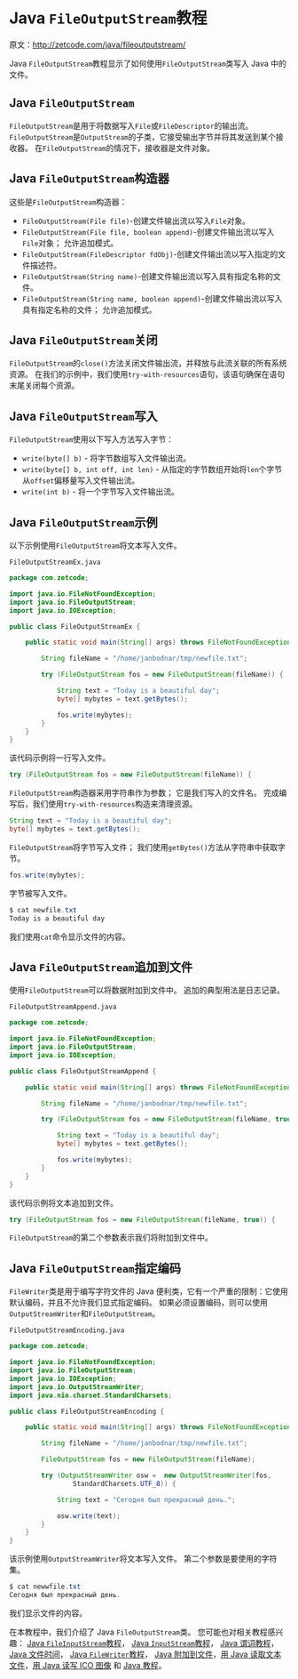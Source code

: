 # Java `FileOutputStream`教程

原文：http://zetcode.com/java/fileoutputstream/

Java `FileOutputStream`教程显示了如何使用`FileOutputStream`类写入 Java 中的文件。

## Java `FileOutputStream`

`FileOutputStream`是用于将数据写入`File`或`FileDescriptor`的输出流。 `FileOutputStream`是`OutputStream`的子类，它接受输出字节并将其发送到某个接收器。 在`FileOutputStream`的情况下，接收器是文件对象。

## Java `FileOutputStream`构造器

这些是`FileOutputStream`构造器：

*   `FileOutputStream(File file)`-创建文件输出流以写入`File`对象。
*   `FileOutputStream(File file, boolean append)`-创建文件输出流以写入`File`对象； 允许追加模式。
*   `FileOutputStream(FileDescriptor fdObj)`-创建文件输出流以写入指定的文件描述符。
*   `FileOutputStream(String name)`-创建文件输出流以写入具有指定名称的文件。
*   `FileOutputStream(String name, boolean append)`-创建文件输出流以写入具有指定名称的文件； 允许追加模式。

## Java `FileOutputStream`关闭

`FileOutputStream`的`close()`方法关闭文件输出流，并释放与此流关联的所有系统资源。 在我们的示例中，我们使用`try-with-resources`语句，该语句确保在语句末尾关闭每个资源。

## Java `FileOutputStream`写入

`FileOutputStream`使用以下写入方法写入字节：

*   `write(byte[] b)` - 将字节数组写入文件输出流。
*   `write(byte[] b, int off, int len)` - 从指定的字节数组开始将`len`个字节从`offset`偏移量写入文件输出流。
*   `write(int b)` - 将一个字节写入文件输出流。

## Java `FileOutputStream`示例

以下示例使用`FileOutputStream`将文本写入文件。

`FileOutputStreamEx.java`

```java
package com.zetcode;

import java.io.FileNotFoundException;
import java.io.FileOutputStream;
import java.io.IOException;

public class FileOutputStreamEx {

    public static void main(String[] args) throws FileNotFoundException, IOException {

        String fileName = "/home/janbodnar/tmp/newfile.txt";

        try (FileOutputStream fos = new FileOutputStream(fileName)) {

            String text = "Today is a beautiful day";
            byte[] mybytes = text.getBytes();

            fos.write(mybytes);
        }
    }
}

```

该代码示例将一行写入文件。

```java
try (FileOutputStream fos = new FileOutputStream(fileName)) {

```

`FileOutputStream`构造器采用字符串作为参数； 它是我们写入的文件名。 完成编写后，我们使用`try-with-resources`构造来清理资源。

```java
String text = "Today is a beautiful day";
byte[] mybytes = text.getBytes();

```

`FileOutputStream`将字节写入文件； 我们使用`getBytes()`方法从字符串中获取字节。

```java
fos.write(mybytes);

```

字节被写入文件。

```java
$ cat newfile.txt 
Today is a beautiful day

```

我们使用`cat`命令显示文件的内容。

## Java `FileOutputStream`追加到文件

使用`FileOutputStream`可以将数据附加到文件中。 追加的典型用法是日志记录。

`FileOutputStreamAppend.java`

```java
package com.zetcode;

import java.io.FileNotFoundException;
import java.io.FileOutputStream;
import java.io.IOException;

public class FileOutputStreamAppend {

    public static void main(String[] args) throws FileNotFoundException, IOException {        

        String fileName = "/home/janbodnar/tmp/newfile.txt";

        try (FileOutputStream fos = new FileOutputStream(fileName, true)) {

            String text = "Today is a beautiful day";
            byte[] mybytes = text.getBytes();

            fos.write(mybytes);
        }
    }
}

```

该代码示例将文本追加到文件。

```java
try (FileOutputStream fos = new FileOutputStream(fileName, true)) {

```

`FileOutputStream`的第二个参数表示我们将附加到文件中。

## Java `FileOutputStream`指定编码

`FileWriter`类是用于编写字符文件的 Java 便利类，它有一个严重的限制：它使用默认编码，并且不允许我们显式指定编码。 如果必须设置编码，则可以使用`OutputStreamWriter`和`FileOutputStream`。

`FileOutputStreamEncoding.java`

```java
package com.zetcode;

import java.io.FileNotFoundException;
import java.io.FileOutputStream;
import java.io.IOException;
import java.io.OutputStreamWriter;
import java.nio.charset.StandardCharsets;

public class FileOutputStreamEncoding {

    public static void main(String[] args) throws FileNotFoundException, IOException {

        String fileName = "/home/janbodnar/tmp/newfile.txt";

        FileOutputStream fos = new FileOutputStream(fileName);

        try (OutputStreamWriter osw =  new OutputStreamWriter(fos, 
                StandardCharsets.UTF_8)) {

            String text = "Сегодня был прекрасный день.";

            osw.write(text);
        }
    }
}

```

该示例使用`OutputStreamWriter`将文本写入文件。 第二个参数是要使用的字符集。

```java
$ cat newwfile.txt 
Сегодня был прекрасный день.

```

我们显示文件的内容。

在本教程中，我们介绍了 Java `FileOutputStream`类。 您可能也对相关教程感兴趣： [Java `FileInputStream`教程](/java/fileinputstream/)， [Java `InputStream`教程](/java/inputstream/)， [Java 谓词教程](/java/predicate/)， [Java 文件时间](/articles/javafiletime/)， [Java `FileWriter`教程](/java/filewriter/)， [Java 附加到文件](/articles/javaappendtofile/)，[用 Java 读取文本文件](/articles/javareadtext/)，[用 Java 读写 ICO 图像](/articles/javaico/) 和 [Java 教程](/lang/java/)。